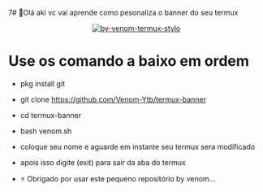 7# 👋Olá aki vc vai aprende como pesonaliza o banner do seu termux

</p>
<p align="center">
<a href="<a href="https://ibb.co/02LQtQf"><img src="https://i.ibb.co/02LQtQf/by-venom-termux-stylo.jpg" alt="by-venom-termux-stylo" border="0"></a>

# Use os comando a baixo em ordem

- pkg install git 

- git clone https://github.com/Venom-Ytb/termux-banner

- cd termux-banner

- bash venom.sh

- coloque seu nome e aguarde em instante seu termux sera modificado 

- apois isso digite (exit) para sair da aba do termux 
- ⚡ Obrigado por usar este pequeno repositório by venom...

